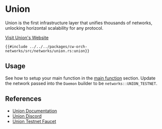 # Union

Union is the first infrastructure layer that unifies thousands of networks, unlocking horizontal scalability for any protocol.

[Visit Union's Website](https://union.build)

```rust,ignore
{{#include ../../../packages/cw-orch-networks/src/networks/union.rs:union}}
```

## Usage

See how to setup your main function in the [main function](../contracts/scripting.md#main-function) section. Update the network passed into the `Daemon` builder to be `networks::UNION_TESTNET`.

## References

- [Union Documentation](https://union.build/docs/)
- [Union Discord](https://discord.union.build)
- [Union Testnet Faucet](https://app.union.build/faucet)
